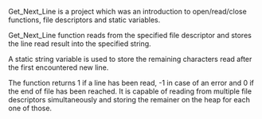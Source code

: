 Get_Next_Line is a project which was an introduction to open/read/close functions, file descriptors and static variables.

Get_Next_Line function reads from the specified file descriptor and stores the line read result into the specified string.

A static string variable is used to store the remaining characters read after the first encountered new line.

The function returns 1 if a line has been read, -1 in case of an error and 0 if the end of file has been reached.
It is capable of reading from multiple file descriptors simultaneously and storing the remainer on the heap for each one of those.
